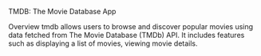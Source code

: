    TMDB: The Movie Database App

Overview
tmdb allows users to browse and discover popular movies using data fetched from The Movie Database (TMDb) API. It includes features such as displaying a list of movies, viewing movie details.
